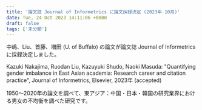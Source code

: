 ```yaml
---
title: '論文誌 Journal of Informetrics に論文採録決定 (2023年 10月)'
date: Tue, 24 Oct 2023 14:11:06 +0000
draft: false
tags: ['未分類']
---
```


中嶋、Liu、首藤、増田 (U. of Buffalo) の論文が論文誌 Journal of Informetrics に採録決定しました。

Kazuki Nakajima, Ruodan Liu, Kazuyuki Shudo, Naoki Masuda: "Quantifying gender imbalance in East Asian academia: Research career and citation practice", Journal of Informetrics, Elsevier, 2023年 (accepted)

1950〜2020年の論文を調べて、東アジア：中国・日本・韓国の研究業界における男女の不均衡を調べた研究です。
